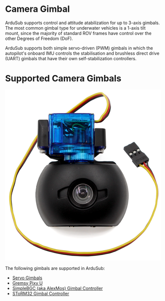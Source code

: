 # Camera Gimbal

ArduSub supports control and attitude atabilization for up to 3-axis gimbals. The most common gimbal type for underwater vehicles is a 1-axis tilt mount, since the majority of standard ROV frames have control over the other Degrees of Freedom (DoF).

ArduSub supports both simple servo-driven (PWM) gimbals in which the autopilot's onboard IMU controls the stabilisation and brushless direct drive (UART) gimbals that have their own self-stabilization controllers.

# Supported Camera Gimbals

<img src="/images/hardware/cam-mount.png" class="img-responsive img-center" style="max-height:600px;">

The following gimbals are supported in ArduSub:
* [Servo Gimbals](https://bluerobotics.com/store/sensors-sonars-cameras/cameras/camera-tilt-mount/)
* [Gremsy Pixy U](https://ardupilot.org/copter/docs/common-gremsy-pixyu-gimbal.html#common-gremsy-pixyu-gimbal) 
* [SimpleBGC (aka AlexMos) Gimbal Controller](https://ardupilot.org/copter/docs/common-simplebgc-gimbal.html#common-simplebgc-gimbal)
* [SToRM32 Gimbal Controller](https://ardupilot.org/copter/docs/common-storm32-gimbal.html#common-storm32-gimbal)
